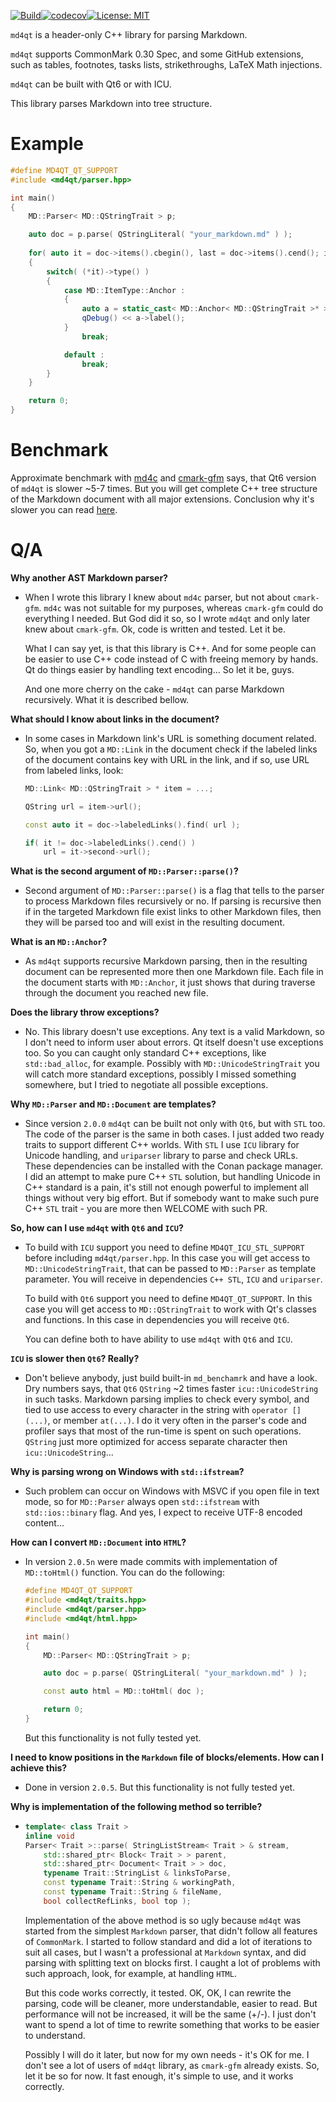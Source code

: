 [![Build](https://github.com/igormironchik/md4qt/workflows/build/badge.svg)](https://github.com/igormironchik/md4qt/actions)[![codecov](https://codecov.io/gh/igormironchik/md4qt/branch/main/graph/badge.svg)](https://codecov.io/gh/igormironchik/md4qt)[![License: MIT](https://img.shields.io/badge/license-MIT-blue.svg)](https://opensource.org/licenses/MIT)

`md4qt` is a header-only C++ library for parsing Markdown.

`md4qt` supports CommonMark 0.30 Spec, and some GitHub extensions, such as
tables, footnotes, tasks lists, strikethroughs, LaTeX Math injections.

`md4qt` can be built with Qt6 or with ICU.

This library parses Markdown into tree structure.

# Example

```cpp
#define MD4QT_QT_SUPPORT
#include <md4qt/parser.hpp>

int main()
{
    MD::Parser< MD::QStringTrait > p;

    auto doc = p.parse( QStringLiteral( "your_markdown.md" ) );
	
    for( auto it = doc->items().cbegin(), last = doc->items().cend(); it != last; ++it )
    {
        switch( (*it)->type() )
        {
            case MD::ItemType::Anchor :
            {
                auto a = static_cast< MD::Anchor< MD::QStringTrait >* > ( it->get() );
                qDebug() << a->label();
            }
                break;

            default :
                break;
        }
    }

    return 0;
}
```

# Benchmark

Approximate benchmark with [md4c](https://github.com/mity/md4c) and
[cmark-gfm](https://github.com/github/cmark-gfm) says, that Qt6 version of `md4qt` is slower ~5-7 times.
But you will get complete C++ tree structure of the Markdown document with all
major extensions. Conclusion why it's slower you can read [here](tests/md_benchmark/README.md).

# Q/A

**Why another AST Markdown parser?**

 * When I wrote this library I knew about `md4c` parser, but not about `cmark-gfm`.
 `md4c` was not suitable for my purposes, whereas `cmark-gfm` could do
 everything I needed. But God did it so, so I wrote `md4qt` and only later
 knew about `cmark-gfm`. Ok, code is written and tested. Let it be.

   What I can say yet, is that this library is C++. And for some people can be
   easier to use C++ code instead of C with freeing memory by hands. Qt do things
   easier by handling text encoding... So let it be, guys.

   And one more cherry on the cake - `md4qt` can parse Markdown recursively.
   What it is described bellow.

**What should I know about links in the document?**

 * In some cases in Markdown link's URL is something document related. So, when
you got a `MD::Link` in the document check if the labeled links of the
document contains key with URL in the link, and if so, use URL from
labeled links, look:

   ```cpp
   MD::Link< MD::QStringTrait > * item = ...;

   QString url = item->url();

   const auto it = doc->labeledLinks().find( url );
   
   if( it != doc->labeledLinks().cend() )
       url = it->second->url();
   ```

**What is the second argument of `MD::Parser::parse()`?**

 * Second argument of `MD::Parser::parse()` is a flag that tells to the
parser to process Markdown files recursively or no. If parsing is recursive
then if in the targeted Markdown file exist links to other Markdown files,
then they will be parsed too and will exist in the resulting document.

**What is an `MD::Anchor`?**

 * As `md4qt` supports recursive Markdown parsing, then in the resulting
document can be represented more then one Markdown file. Each file in the
document starts with `MD::Anchor`, it just shows that during traverse through
the document you reached new file.

**Does the library throw exceptions?**

 * No. This library doesn't use exceptions. Any text is a valid Markdown, so I
don't need to inform user about errors. Qt itself doesn't use exceptions too.
So you can caught only standard C++ exceptions, like `std::bad_alloc`, for
example. Possibly with `MD::UnicodeStringTrait` you will catch more standard
exceptions, possibly I missed something somewhere, but I tried to negotiate
all possible exceptions.

**Why `MD::Parser` and `MD::Document` are templates?**

 * Since version `2.0.0` `md4qt` can be built not only with `Qt6`, but with
`STL` too. The code of the parser is the same in both cases. I just added two
ready traits to support different C++ worlds. With `STL` I use `ICU` library
for Unicode handling, and `uriparser` library to parse and check URLs.
These dependencies can be installed with the Conan package manager. I did
an attempt to make pure C++ `STL` solution, but handling Unicode in C++
standard is a pain, it's still not enough powerful to implement all
things without very big effort. But if somebody want to make such pure
C++ `STL` trait - you are more then WELCOME with such PR.

**So, how can I use `md4qt` with `Qt6` and `ICU`?**

 * To build with `ICU` support you need to define `MD4QT_ICU_STL_SUPPORT`
before including `md4qt/parser.hpp`. In this case you will get access to
`MD::UnicodeStringTrait`, that can be passed to `MD::Parser` as template
parameter. You will receive in dependencies `C++ STL`, `ICU` and
`uriparser`.

   To build with `Qt6` support you need to define `MD4QT_QT_SUPPORT`.
   In this case you will get access to `MD::QStringTrait` to work with
   Qt's classes and functions. In this case in dependencies you will
   receive `Qt6`.
   
   You can define both to have ability to use `md4qt` with `Qt6` and
   `ICU`.
   
**`ICU` is slower then `Qt6`? Really?**

 * Don't believe anybody, just build built-in `md_benchamrk` and have a
look. Dry numbers says, that `Qt6` `QString` ~2 times faster
`icu::UnicodeString` in such tasks. Markdown parsing implies to check
every symbol, and tied to use access to every character in the string
with `operator [] (...)`, or member `at(...)`. I do it very often in the
parser's code and profiler says that most of the run-time is spent
on such operations. `QString` just more optimized for access separate
character then `icu::UnicodeString`...

**Why is parsing wrong on Windows with `std::ifstream`?**

 * Such problem can occur on Windows with MSVC if you open file in text
mode, so for `MD::Parser` always open `std::ifstream` with `std::ios::binary`
flag. And yes, I expect to receive UTF-8 encoded content...

**How can I convert `MD::Document` into `HTML`?**

 * In version `2.0.5n` were made commits with implementation of
`MD::toHtml()` function. You can do the following:

   ```cpp
   #define MD4QT_QT_SUPPORT
   #include <md4qt/traits.hpp>
   #include <md4qt/parser.hpp>
   #include <md4qt/html.hpp>

   int main()
   {
       MD::Parser< MD::QStringTrait > p;

       auto doc = p.parse( QStringLiteral( "your_markdown.md" ) );

       const auto html = MD::toHtml( doc );

       return 0;
   }
   ```
   
   But this functionality is not fully tested yet.

**I need to know positions in the `Markdown` file of blocks/elements. How
can I achieve this?**

 * Done in version `2.0.5`. But this functionality is not fully tested yet.

**Why is implementation of the following method so terrible?**

 *
   ```cpp
   template< class Trait >
   inline void
   Parser< Trait >::parse( StringListStream< Trait > & stream,
       std::shared_ptr< Block< Trait > > parent,
       std::shared_ptr< Document< Trait > > doc,
       typename Trait::StringList & linksToParse,
       const typename Trait::String & workingPath,
       const typename Trait::String & fileName,
       bool collectRefLinks, bool top );
   ```
   
   Implementation of the above method is so ugly because `md4qt` was started from
   the simplest `Markdown` parser, that didn't follow all features of `CommonMark`.
   I started to follow standard and did a lot of iterations to suit all cases, but I
   wasn't a professional at `Markdown` syntax, and did parsing with splitting text
   on blocks first. I caught a lot of problems with such approach, look, for example,
   at handling `HTML`.
   
   But this code works correctly, it tested. OK, OK, I can rewrite the parsing, code will
   be cleaner, more understandable, easier to read. But performance will not be increased,
   it will be the same (+/-). I just don't want to spend a lot of time to rewrite something
   that works to be easier to understand.
   
   Possibly I will do it later, but now for my own needs - it's OK for me. I don't see
   a lot of users of `md4qt` library, as `cmark-gfm` already exists. So, let it be so for now.
   It fast enough, it's simple to use, and it works correctly.
